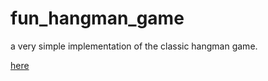 # fun_hangman_game
a very simple implementation of the classic hangman game.

[here](https://hschisho.github.io/fun_hangman_game/)
